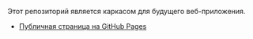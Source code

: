 Этот репозиторий является каркасом для будущего веб-приложения.


- [Публичная страница на GitHub Pages](https://kilula2.github.io/my-fb1-project/)